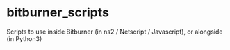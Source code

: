 # bitburner_scripts
Scripts to use inside Bitburner (in ns2 / Netscript / Javascript), or alongside (in Python3)
